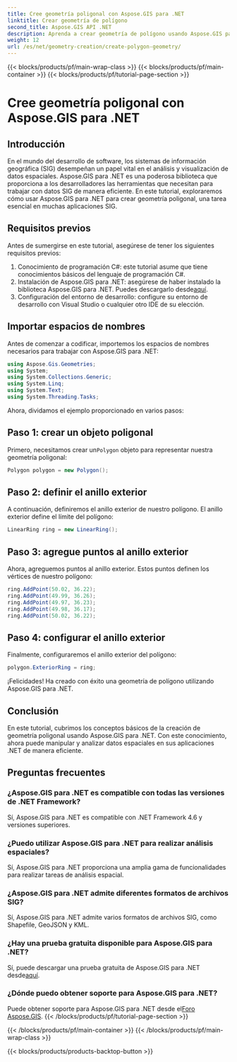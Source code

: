 ```yaml
---
title: Cree geometría poligonal con Aspose.GIS para .NET
linktitle: Crear geometría de polígono
second_title: Aspose.GIS API .NET
description: Aprenda a crear geometría de polígono usando Aspose.GIS para .NET. Tutorial paso a paso para desarrolladores .NET.
weight: 12
url: /es/net/geometry-creation/create-polygon-geometry/
---
```


{{< blocks/products/pf/main-wrap-class >}}
{{< blocks/products/pf/main-container >}}
{{< blocks/products/pf/tutorial-page-section >}}

# Cree geometría poligonal con Aspose.GIS para .NET

## Introducción
En el mundo del desarrollo de software, los sistemas de información geográfica (SIG) desempeñan un papel vital en el análisis y visualización de datos espaciales. Aspose.GIS para .NET es una poderosa biblioteca que proporciona a los desarrolladores las herramientas que necesitan para trabajar con datos SIG de manera eficiente. En este tutorial, exploraremos cómo usar Aspose.GIS para .NET para crear geometría poligonal, una tarea esencial en muchas aplicaciones SIG.
## Requisitos previos
Antes de sumergirse en este tutorial, asegúrese de tener los siguientes requisitos previos:
1. Conocimiento de programación C#: este tutorial asume que tiene conocimientos básicos del lenguaje de programación C#.
2.  Instalación de Aspose.GIS para .NET: asegúrese de haber instalado la biblioteca Aspose.GIS para .NET. Puedes descargarlo desde[aquí](https://releases.aspose.com/gis/net/).
3. Configuración del entorno de desarrollo: configure su entorno de desarrollo con Visual Studio o cualquier otro IDE de su elección.

## Importar espacios de nombres
Antes de comenzar a codificar, importemos los espacios de nombres necesarios para trabajar con Aspose.GIS para .NET:
```csharp
using Aspose.Gis.Geometries;
using System;
using System.Collections.Generic;
using System.Linq;
using System.Text;
using System.Threading.Tasks;
```

Ahora, dividamos el ejemplo proporcionado en varios pasos:
## Paso 1: crear un objeto poligonal
 Primero, necesitamos crear un`Polygon` objeto para representar nuestra geometría poligonal:
```csharp
Polygon polygon = new Polygon();
```
## Paso 2: definir el anillo exterior
A continuación, definiremos el anillo exterior de nuestro polígono. El anillo exterior define el límite del polígono:
```csharp
LinearRing ring = new LinearRing();
```
## Paso 3: agregue puntos al anillo exterior
Ahora, agreguemos puntos al anillo exterior. Estos puntos definen los vértices de nuestro polígono:
```csharp
ring.AddPoint(50.02, 36.22);
ring.AddPoint(49.99, 36.26);
ring.AddPoint(49.97, 36.23);
ring.AddPoint(49.98, 36.17);
ring.AddPoint(50.02, 36.22);
```
## Paso 4: configurar el anillo exterior
Finalmente, configuraremos el anillo exterior del polígono:
```csharp
polygon.ExteriorRing = ring;
```
¡Felicidades! Ha creado con éxito una geometría de polígono utilizando Aspose.GIS para .NET.

## Conclusión
En este tutorial, cubrimos los conceptos básicos de la creación de geometría poligonal usando Aspose.GIS para .NET. Con este conocimiento, ahora puede manipular y analizar datos espaciales en sus aplicaciones .NET de manera eficiente.
## Preguntas frecuentes
### ¿Aspose.GIS para .NET es compatible con todas las versiones de .NET Framework?
Sí, Aspose.GIS para .NET es compatible con .NET Framework 4.6 y versiones superiores.
### ¿Puedo utilizar Aspose.GIS para .NET para realizar análisis espaciales?
Sí, Aspose.GIS para .NET proporciona una amplia gama de funcionalidades para realizar tareas de análisis espacial.
### ¿Aspose.GIS para .NET admite diferentes formatos de archivos SIG?
Sí, Aspose.GIS para .NET admite varios formatos de archivos SIG, como Shapefile, GeoJSON y KML.
### ¿Hay una prueba gratuita disponible para Aspose.GIS para .NET?
 Sí, puede descargar una prueba gratuita de Aspose.GIS para .NET desde[aquí](https://releases.aspose.com/).
### ¿Dónde puedo obtener soporte para Aspose.GIS para .NET?
 Puede obtener soporte para Aspose.GIS para .NET desde el[Foro Aspose.GIS](https://forum.aspose.com/c/gis/33).
{{< /blocks/products/pf/tutorial-page-section >}}

{{< /blocks/products/pf/main-container >}}
{{< /blocks/products/pf/main-wrap-class >}}

{{< blocks/products/products-backtop-button >}}
